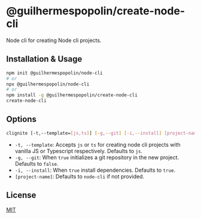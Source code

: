 # @guilhermespopolin/create-node-cli

Node cli for creating Node cli projects.

## Installation & Usage

```bash
npm init @guilhermespopolin/node-cli
# or
npx @guilhermespopolin/node-cli
# or
npm install -g @guilhermespopolin/create-node-cli
create-node-cli
```

## Options

```bash
clignite [-t,--template=[js,ts]] [-g,--git] [-i,--install] [project-name]
```

- `-t, --template`: Accepts `js` or `ts` for creating node cli projects with
  vanilla JS or Typescript respectively. Defaults to `js`.
- `-g, --git`: When `true` initializes a git repository in the new project. Defaults
  to `false`.
- `-i, --install`: When `true` install dependencies. Defaults to `true`.
- `[project-name]`: Defaults to `node-cli` if not provided.

## License

[MIT](https://choosealicense.com/licenses/mit/)
